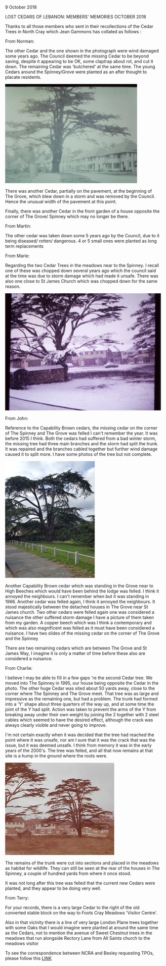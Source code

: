 9 October 2018

LOST CEDARS OF LEBANON: MEMBERS' MEMORIES OCTOBER 2018

Thanks to all those members who sent in their recollections of the Cedar Trees in North Cray which Jean Gammons has collated as follows :

From Norman:

The other Cedar and the one shown in the photograph were wind damaged some years ago. The Council deemed the missing Cedar to be beyond saving, despite it appearing to be OK, some claptrap about rot, and cut it down. The remaining Cedar was 'butchered' at the same time. The young Cedars around the Spinney/Grove were planted as an after thought to placate residents.

![Image](images/nm0585_1.png)

There was another Cedar, partially on the pavement, at the beginning of The Grove, which blew down in a storm and was removed by the Council. Hence the unusual width of the pavement at this point.

Finally, there was another Cedar in the front garden of a house opposite the corner of The Grove/ Spinney which may no longer be there.

From Martin:

The other cedar was taken down some 5 years ago by the Council, due to it being diseased/ rotten/ dangerous. 4 or 5 small ones were planted as long term replacements

From Marie:

Regarding the two Cedar Trees in the meadows near to the Spinney. I recall one of these was chopped down several years ago which the council said at the time was due to storm damage which had made it unsafe. There was also one close to St James Church which was chopped down for the same reason.

![Image](images/nm0585_2.png)

From John:

Reference to the Capability Brown cedars, the missing cedar on the corner of The Spinney and The Grove was felled I can't remember the year. It was before 2015 I think. Both the cedars had suffered from a bad winter storm, the missing tree had three main branches and the storm had split the trunk. It was repaired and the branches cabled together but further wind damage caused it to split more. I have some photos of the tree but not complete.

![Image](images/nm0585_3.png)

Another Capability Brown cedar which was standing in the Grove near to High Beeches which would have been behind the lodge was felled. I think it annoyed the neighbours. I can't remember when but it was standing in 1966. Another cedar was felled again, I think it annoyed the neighbours. It stood majestically between the detached houses in The Grove near St James church. Two other cedars were felled again one was considered a nuisance the other suffered storm damage I have a picture of them taken from my garden. A copper beech which was I think a contemporary and which was also magnificent was felled as it must have been considered a nuisance. I have two slides of the missing cedar on the corner of The Grove and the Spinney

There are two remaining cedars which are between The Grove and St James Way, I imagine it is only a matter of time before these also are considered a nuisance.

From Charlie:

I believe I may be able to fill in a few gaps 're the second Cedar tree. We moved into The Spinney in 1995, our house being opposite the Cedar in the photo. The other huge Cedar was sited about 50 yards away, close to the corner where The Spinney and The Grove meet. That tree was as large and impressive as the remaining one, but had a problem. The trunk had formed into a 'Y' shape about three quarters of the way up, and at some time the joint of the Y had split. Action was taken to prevent the arms of the Y from breaking away under their own weight by joining the 2 together with 2 steel cables which seemed to have the desired effect, although the crack was always clearly visible and never going to improve.

I'm not certain exactly when it was decided that the tree had reached the point where it was unsafe, nor am I sure that it was the crack that was the issue, but it was deemed unsafe. I think from memory it was in the early years of the 2000's. The tree was felled, and all that now remains at that site is a hump in the ground where the roots were.

![Image](images/nm0585_4.png)

The remains of the trunk were cut into sections and placed in the meadows as habitat for wildlife. They can still be seen at the rear of the houses in The Spinney, a couple of hundred yards from where it once stood.

It was not long after this tree was felled that the current new Cedars were planted, and they appear to be doing very well.

From Terry:

For your records, there is a very large Cedar to the right of the old converted stable block on the way to Foots Cray Meadows 'Visitor Centre'.

Also in that vicinity there is a line of very large London Plane trees together with some Oaks that I would imagine were planted at around the same time as the Cedars, not to mention the avenue of Sweet Chestnut trees in the meadows that run alongside Rectory Lane from All Saints church to the meadows visitor

To see the correspondence between NCRA and Bexley requesting TPOs, please follow this [LINK](http://www.northcrayresidents.org.uk/letters/tpo_request.pdf)
